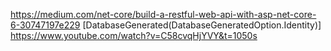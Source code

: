 https://medium.com/net-core/build-a-restful-web-api-with-asp-net-core-6-30747197e229
        [DatabaseGenerated(DatabaseGeneratedOption.Identity)]
https://www.youtube.com/watch?v=C58cvqHjYVY&t=1050s
